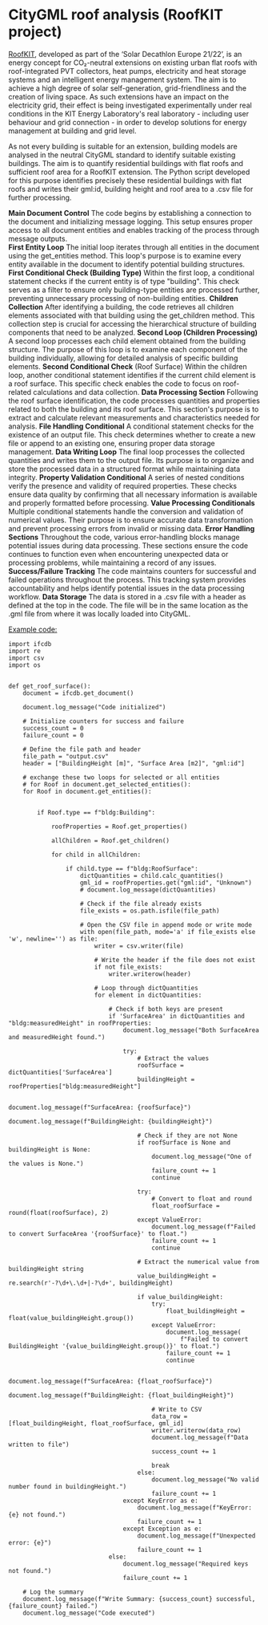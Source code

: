 # CityGML roof analysis (RoofKIT project)

[RoofKIT](https://roofkit.de/), developed as part of the ‘Solar Decathlon Europe 21/22’, is an energy concept for CO₂-neutral extensions on existing urban flat roofs with roof-integrated PVT collectors, heat pumps, electricity and heat storage systems and an intelligent energy management system. The aim is to achieve a high degree of solar self-generation, grid-friendliness and the creation of living space. As such extensions have an impact on the electricity grid, their effect is being investigated experimentally under real conditions in the KIT Energy Laboratory's real laboratory - including user behaviour and grid connection - in order to develop solutions for energy management at building and grid level.
 
As not every building is suitable for an extension, building models are analysed in the neutral CityGML standard to identify suitable existing buildings. The aim is to quantify residential buildings with flat roofs and sufficient roof area for a RoofKIT extension. The Python script developed for this purpose identifies precisely these residential buildings with flat roofs and writes their gml:id, building height and roof area to a .csv file for further processing.

__Main Document Control__ The code begins by establishing a connection to the document and initializing message logging. This setup ensures proper access to all document entities and enables tracking of the process through message outputs.  
__First Entity Loop__ The initial loop iterates through all entities in the document using the get_entities method. This loop's purpose is to examine every entity available in the document to identify potential building structures.
__First Conditional Check (Building Type)__ Within the first loop, a conditional statement checks if the current entity is of type "building". This check serves as a filter to ensure only building-type entities are processed further, preventing unnecessary processing of non-building entities.
__Children Collection__ After identifying a building, the code retrieves all children elements associated with that building using the get_children method. This collection step is crucial for accessing the hierarchical structure of building components that need to be analyzed.
__Second Loop (Children Processing)__ A second loop processes each child element obtained from the building structure. The purpose of this loop is to examine each component of the building individually, allowing for detailed analysis of specific building elements.
__Second Conditional Check__ (Roof Surface) Within the children loop, another conditional statement identifies if the current child element is a roof surface. This specific check enables the code to focus on roof-related calculations and data collection.
__Data Processing Section__ Following the roof surface identification, the code processes quantities and properties related to both the building and its roof surface. This section's purpose is to extract and calculate relevant measurements and characteristics needed for analysis.
__File Handling Conditional__ A conditional statement checks for the existence of an output file. This check determines whether to create a new file or append to an existing one, ensuring proper data storage management.
__Data Writing Loop__ The final loop processes the collected quantities and writes them to the output file. Its purpose is to organize and store the processed data in a structured format while maintaining data integrity.
__Property Validation Conditional__ A series of nested conditions verify the presence and validity of required properties. These checks ensure data quality by confirming that all necessary information is available and properly formatted before processing.
__Value Processing Conditionals__ Multiple conditional statements handle the conversion and validation of numerical values. Their purpose is to ensure accurate data transformation and prevent processing errors from invalid or missing data.
__Error Handling Sections__ Throughout the code, various error-handling blocks manage potential issues during data processing. These sections ensure the code continues to function even when encountering unexpected data or processing problems, while maintaining a record of any issues.
__Success/Failure Tracking__ The code maintains counters for successful and failed operations throughout the process. This tracking system provides accountability and helps identify potential issues in the data processing workflow.
__Data Storage__ The data is stored in a .csv file with a header as defined at the top in the code. The file will be in the same location as the .gml file from where it was locally loaded into CityGML.




<u>Example code:</u>
```
import ifcdb
import re
import csv
import os


def get_roof_surface():
    document = ifcdb.get_document()

    document.log_message("Code initialized")

    # Initialize counters for success and failure
    success_count = 0
    failure_count = 0

    # Define the file path and header
    file_path = "output.csv"
    header = ["BuildingHeight [m]", "Surface Area [m2]", "gml:id"]

    # exchange these two loops for selected or all entities
    # for Roof in document.get_selected_entities():
    for Roof in document.get_entities():


        if Roof.type == f"bldg:Building":

            roofProperties = Roof.get_properties()

            allChildren = Roof.get_children()

            for child in allChildren:

                if child.type == f"bldg:RoofSurface":
                    dictQuantities = child.calc_quantities()
                    gml_id = roofProperties.get("gml:id", "Unknown")
                    # document.log_message(dictQuantities)

                    # Check if the file already exists
                    file_exists = os.path.isfile(file_path)

                    # Open the CSV file in append mode or write mode
                    with open(file_path, mode='a' if file_exists else 'w', newline='') as file:
                        writer = csv.writer(file)

                        # Write the header if the file does not exist
                        if not file_exists:
                            writer.writerow(header)

                        # Loop through dictQuantities
                        for element in dictQuantities:

                            # Check if both keys are present
                            if 'SurfaceArea' in dictQuantities and "bldg:measuredHeight" in roofProperties:
                                document.log_message("Both SurfaceArea and measuredHeight found.")

                                try:
                                    # Extract the values
                                    roofSurface = dictQuantities['SurfaceArea']
                                    buildingHeight = roofProperties["bldg:measuredHeight"]

                                    document.log_message(f"SurfaceArea: {roofSurface}")
                                    document.log_message(f"BuildingHeight: {buildingHeight}")

                                    # Check if they are not None
                                    if roofSurface is None and buildingHeight is None:
                                        document.log_message("One of the values is None.")
                                        failure_count += 1
                                        continue

                                    try:
                                        # Convert to float and round
                                        float_roofSurface = round(float(roofSurface), 2)
                                    except ValueError:
                                        document.log_message(f"Failed to convert SurfaceArea '{roofSurface}' to float.")
                                        failure_count += 1
                                        continue

                                    # Extract the numerical value from buildingHeight string
                                    value_buildingHeight = re.search(r'-?\d+\.\d+|-?\d+', buildingHeight)

                                    if value_buildingHeight:
                                        try:
                                            float_buildingHeight = float(value_buildingHeight.group())
                                        except ValueError:
                                            document.log_message(
                                                f"Failed to convert BuildingHeight '{value_buildingHeight.group()}' to float.")
                                            failure_count += 1
                                            continue

                                        document.log_message(f"SurfaceArea: {float_roofSurface}")
                                        document.log_message(f"BuildingHeight: {float_buildingHeight}")

                                        # Write to CSV
                                        data_row = [float_buildingHeight, float_roofSurface, gml_id]
                                        writer.writerow(data_row)
                                        document.log_message(f"Data written to file")
                                        success_count += 1

                                        break
                                    else:
                                        document.log_message("No valid number found in buildingHeight.")
                                        failure_count += 1
                                except KeyError as e:
                                    document.log_message(f"KeyError: {e} not found.")
                                    failure_count += 1
                                except Exception as e:
                                    document.log_message(f"Unexpected error: {e}")
                                    failure_count += 1
                            else:
                                document.log_message("Required keys not found.")
                                failure_count += 1

    # Log the summary
    document.log_message(f"Write Summary: {success_count} successful, {failure_count} failed.")
    document.log_message("Code executed")

```
